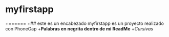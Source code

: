 # myfirstapp
+======
+## este es un encabezado
myfirstapp es un proyecto realizado con PhoneGap
+**Palabras en negrita dentro de mi ReadMe**
+*Cursivas*
